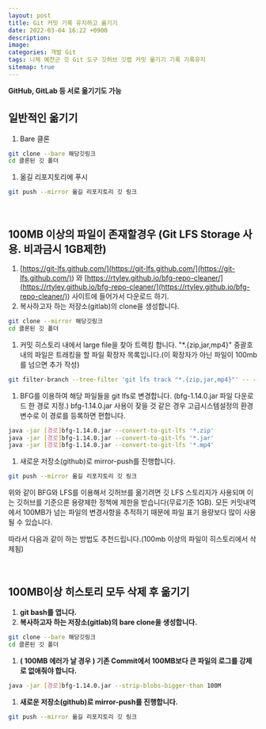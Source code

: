 ```yaml
---
layout: post
title: Git 커밋 기록 유지하고 옮기기
date: 2022-03-04 16:22 +0900
description:
image:
categories: 개발 Git
tags: 니체 예찬군 깃 Git 도구 깃허브 깃랩 커밋 옮기기 기록 기록유지
sitemap: true
---
```


**GitHub, GitLab 등 서로 옮기기도 가능**

## 일반적인 옮기기

1. Bare 클론

```bash
git clone --bare 해당깃링크
cd 클론된 깃 폴더
```

1. 옮길 리포지토리에 푸시

```bash
git push --mirror 옮길 리포지토리 깃 링크
```

<br/>

## 100MB 이상의 파일이 존재할경우 (Git LFS Storage 사용. 비과금시 1GB제한)

1. [https://git-lfs.github.com/](<https://git-lfs.github.com/](https://git-lfs.github.com/)>) 와 [https://rtyley.github.io/bfg-repo-cleaner/](<https://rtyley.github.io/bfg-repo-cleaner/](https://rtyley.github.io/bfg-repo-cleaner/)>) 사이트에 들어가서 다운로드 하기.
2. 복사하고자 하는 저장소(gitlab)의 clone을 생성합니다.

```bash
git clone --mirror 해당깃링크
cd 클론된 깃 폴더
```

1. 커밋 히스토리 내에서 large file을 찾아 트랙킹 합니다. "\*.{zip,jar,mp4}" 중괄호 내의 파일은 트래킹을 할 파일 확장자 목록입니다.(이 확장자가 아닌 파일이 100mb를 넘으면 추가 작성)

```bash
git filter-branch --tree-filter 'git lfs track "*.{zip,jar,mp4}"' -- --all
```

1. BFG를 이용하여 해당 파일들을 git lfs로 변경합니다. (bfg-1.14.0.jar 파일 다운로드 한 경로 지정.)
   bfg-1.14.0.jar 사용이 잦을 것 같은 경우 고급시스템설정의 환경변수로 이 경로를 등록하면 편합니다.

```bash
java -jar [경로]bfg-1.14.0.jar --convert-to-git-lfs '*.zip'
java -jar [경로]bfg-1.14.0.jar --convert-to-git-lfs '*.jar'
java -jar [경로]bfg-1.14.0.jar --convert-to-git-lfs '*.mp4'
```

1. 새로운 저장소(github)로 mirror-push를 진행합니다.

```bash
git push --mirror 옮길 리포지토리 깃 링크
```

위와 같이 BFG와 LFS를 이용해서 깃허브를 옮기려면 깃 LFS 스토리지가 사용되며 이는 깃허브를 기준으론 용량제한 정책에 제한을 받습니다(무료기준 1GB). 모든 커밋내역에서 100MB가 넘는 파일의 변경사항을 추적하기 때문에 파일 표기 용량보다 많이 사용될 수 있습니다.

따라서 다음과 같이 하는 방법도 추천드립니다.(100mb 이상의 파일이 히스토리에서 삭제됨)

<br/>

## 100MB이상 히스토리 모두 삭제 후 옮기기

1. **git bash를 엽니다.**
2. **복사하고자 하는 저장소(gitlab)의 bare clone을 생성합니다.**

```bash
git clone --bare 해당깃링크
cd 클론된 깃 폴더
```

1. **( 100MB 에러가 날 경우 ) 기존 Commit에서 100MB보다 큰 파일의 로그를 강제로 없애줘야 합니다.**

```bash
java -jar [경로]bfg-1.14.0.jar --strip-blobs-bigger-than 100M
```

1. **새로운 저장소(github)로 mirror-push를 진행합니다.**

```bash
git push --mirror 옮길 리포지토리 깃 링크
```
